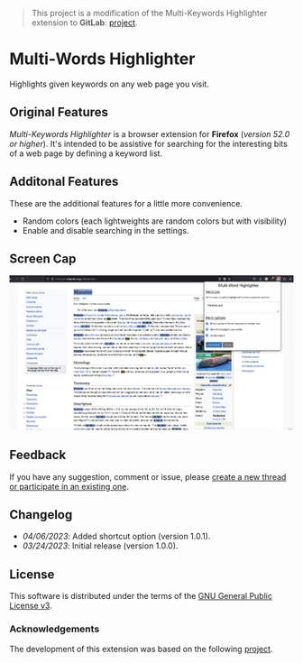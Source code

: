 > This project is a modification of the Multi-Keywords Highlighter extension to **GitLab**: [project](https://github.com/ivanruvalcaba/multi-keywords-highlighter).

# Multi-Words Highlighter

Highlights given keywords on any web page you visit.

## Original Features
*Multi-Keywords Highlighter* is a browser extension for **Firefox** (*version 52.0 or higher*). It's intended to be assistive for searching for the interesting bits of a web page by defining a keyword list.

## Additonal Features
These are the additional features for a little more convenience.
- Random colors (each lightweights are random colors but with visibility)
- Enable and disable searching in the settings.

## Screen Cap
![](doc/img/capture.png)

## Feedback
If you have any suggestion, comment or issue, please [create a new thread or participate in an existing one](https://github.com/ncrouzier/multi-search-highlighter/issues).

## Changelog

- *04/06/2023*: Added shortcut option (version 1.0.1).
- *03/24/2023*: Initial release (version 1.0.0).

## License

This software is distributed under the terms of the [GNU General Public License v3](https://www.gnu.org/licenses/gpl-3.0.en.html).

### Acknowledgements

The development of this extension was based on the following [project](https://github.com/wrzlbrmft/chrome-keywords-highlighter).
